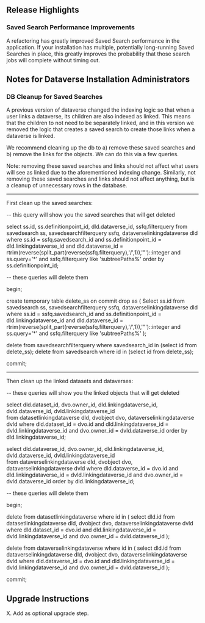 ## Release Highlights

### Saved Search Performance Improvements

A refactoring has greatly improved Saved Search performance in the application. If your installation has multiple, potentially long-running Saved Searches in place, this greatly improves the probability that those search jobs will complete without timing out.

## Notes for Dataverse Installation Administrators

### DB Cleanup for Saved Searches

A previous version of dataverse changed the indexing logic so that when a user links a dataverse, its children are also indexed as linked. This means that the children to not need to be separately linked, and in this version we removed the logic that creates a saved search to create those links when a dataverse is linked.

We recommend cleaning up the db to a) remove these saved searches and b) remove the links for the objects. We can do this via a few queries.

Note: removing these saved searches and links should not affect what users will see as linked due to the aforementioned indexing change. Similarly, not removing these saved searches and links should not affect anything, but is a cleanup of unnecessary rows in the database.

------------------------------------------

First clean up the saved searches:

-- this query will show you the saved searches that will get deleted

select ss.id, ss.definitionpoint_id, dld.dataverse_id, ssfq.filterquery
from savedsearch ss, savedsearchfilterquery ssfq, dataverselinkingdataverse dld
where ss.id = ssfq.savedsearch_id
and ss.definitionpoint_id = dld.linkingdataverse_id
and dld.dataverse_id = rtrim(reverse(split_part(reverse(ssfq.filterquery),'/',1)),'"')::integer
and ss.query='*'
and ssfq.filterquery like 'subtreePaths%'
order by ss.definitionpoint_id;


-- these queries will delete them

begin;

create temporary table delete_ss on commit drop as (
Select ss.id
from savedsearch ss, savedsearchfilterquery ssfq, dataverselinkingdataverse dld
where ss.id = ssfq.savedsearch_id
and ss.definitionpoint_id = dld.linkingdataverse_id
and dld.dataverse_id = rtrim(reverse(split_part(reverse(ssfq.filterquery),'/',1)),'"')::integer
and ss.query='*'
and ssfq.filterquery like 'subtreePaths%'
);

delete from savedsearchfilterquery where savedsearch_id in (select id from delete_ss);
delete from savedsearch where id in (select id from delete_ss);

commit;

------------------------------------------

Then clean up the linked datasets and dataverses:

-- these queries will show you the linked objects that will get deleted

select dld.dataset_id, dvo.owner_id, dld.linkingdataverse_id, 
dvld.dataverse_id, dvld.linkingdataverse_id  
from datasetlinkingdataverse dld, dvobject dvo, dataverselinkingdataverse dvld
where dld.dataset_id = dvo.id
and dld.linkingdataverse_id = dvld.linkingdataverse_id
and dvo.owner_id = dvld.dataverse_id
order by dld.linkingdataverse_id;

select dld.dataverse_id, dvo.owner_id, dld.linkingdataverse_id, 
dvld.dataverse_id, dvld.linkingdataverse_id  
from dataverselinkingdataverse dld, dvobject dvo, dataverselinkingdataverse dvld
where dld.dataverse_id = dvo.id
and dld.linkingdataverse_id = dvld.linkingdataverse_id
and dvo.owner_id = dvld.dataverse_id
order by dld.linkingdataverse_id;


-- these queries will delete them

begin;

delete from datasetlinkingdataverse where id in (
select dld.id
from datasetlinkingdataverse dld, dvobject dvo, dataverselinkingdataverse dvld
where dld.dataset_id = dvo.id
and dld.linkingdataverse_id = dvld.linkingdataverse_id
and dvo.owner_id = dvld.dataverse_id
);

delete from dataverselinkingdataverse where id in (
select dld.id
from dataverselinkingdataverse dld, dvobject dvo, dataverselinkingdataverse dvld
where dld.dataverse_id = dvo.id
and dld.linkingdataverse_id = dvld.linkingdataverse_id
and dvo.owner_id = dvld.dataverse_id
);

commit;

## Upgrade Instructions

X\. Add as optional upgrade step.